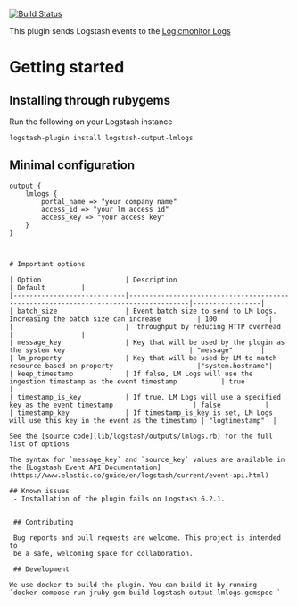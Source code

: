 [![Build Status](https://travis-ci.org/unomaly/logstash-output-unomaly.svg?branch=master)](https://travis-ci.org/unomaly/logstash-output-unomaly)

This plugin sends Logstash events to the [Logicmonitor Logs](https://www.logicmonitor.com) 

# Getting started

## Installing through rubygems

Run the following on your Logstash instance

`logstash-plugin install logstash-output-lmlogs`

## Minimal configuration
```
output {
    lmlogs {
        portal_name => "your company name"
        access_id => "your lm access id"
        access_key => "your access key"
    }
}
```

```


# Important options

| Option                     | Description                                                                         | Default         |
|----------------------------|-------------------------------------------------------------------------------------|-----------------|
| batch_size				 | Event batch size to send to LM Logs. Increasing the batch size can increase		   | 100			 | 
|							 |	throughput by reducing HTTP overhead											   |                 |
| message_key                | Key that will be used by the plugin as the system key                               | "message"       |
| lm_property                | Key that will be used by LM to match resource based on property                     |"system.hostname"|
| keep_timestamp             | If false, LM Logs will use the ingestion timestamp as the event timestamp           | true            |
| timestamp_is_key           | If true, LM Logs will use a specified key as the event timestamp                    | false           |
| timestamp_key              | If timestamp_is_key is set, LM Logs will use this key in the event as the timestamp | "logtimestamp"  |

See the [source code](lib/logstash/outputs/lmlogs.rb) for the full list of options

The syntax for `message_key` and `source_key` values are available in the [Logstash Event API Documentation](https://www.elastic.co/guide/en/logstash/current/event-api.html)

## Known issues 
 - Installation of the plugin fails on Logstash 6.2.1.
 
 
 ## Contributing
 
 Bug reports and pull requests are welcome. This project is intended to
 be a safe, welcoming space for collaboration.
 
 ## Development
 
We use docker to build the plugin. You can build it by running  `docker-compose run jruby gem build logstash-output-lmlogs.gemspec `
